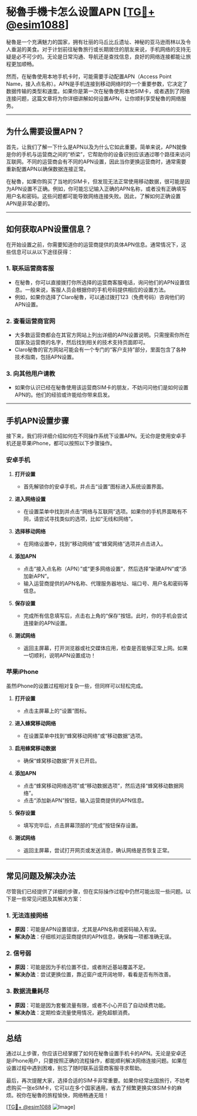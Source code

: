 # 秘魯手機卡怎么设置APN [[TG💪+ @esim1088](https://t.me/s/esim1088)]

秘魯是一个充满魅力的国家，拥有壮丽的马丘比丘遗址、神秘的亚马逊雨林以及令人垂涎的美食。对于计划前往秘魯旅行或长期居住的朋友来说，手机网络的支持无疑是必不可少的。无论是日常沟通、导航还是查找信息，良好的网络连接都能让旅程更加顺畅。

然而，在秘魯使用本地手机卡时，可能需要手动配置APN（Access Point Name，接入点名称）。APN是手机连接到移动网络时的一个重要参数，它决定了数据传输的类型和速度。如果你是第一次在秘魯使用本地SIM卡，或者遇到了网络连接问题，这篇文章将为你详细讲解如何设置APN，让你顺利享受秘魯的网络服务。

---

## 为什么需要设置APN？

首先，让我们了解一下什么是APN以及为什么它如此重要。简单来说，APN就像是你的手机与运营商之间的“桥梁”，它帮助你的设备识别应该通过哪个路径来访问互联网。不同的运营商会有不同的APN设置，因此当你更换运营商时，通常需要重新配置APN以确保数据连接正常。

在秘魯，如果你购买了当地的SIM卡，但发现无法正常使用移动数据，很可能是因为APN设置不正确。例如，你可能忘记输入正确的APN名称，或者没有正确填写用户名和密码。这些问题都可能导致网络连接失败。因此，了解如何正确设置APN是非常必要的。

---

## 如何获取APN设置信息？

在开始设置之前，你需要知道你的运营商提供的具体APN信息。通常情况下，这些信息可以从以下途径获得：

### 1. **联系运营商客服**
   - 在秘魯，你可以直接拨打你所选择的运营商客服电话，询问他们的APN设置信息。一般来说，客服人员会根据你的手机号码提供相应的设置方法。
   - 例如，如果你选择了Claro秘魯，可以通过拨打123（免费号码）咨询他们的APN设置。

### 2. **查看运营商官网**
   - 大多数运营商都会在其官方网站上列出详细的APN设置说明。只需搜索你所在国家及运营商的名字，然后找到相关的技术支持页面即可。
   - Claro秘魯的官方网站可能会有一个专门的“客户支持”部分，里面包含了各种技术指南，包括APN设置。

### 3. **向其他用户请教**
   - 如果你认识已经在秘魯使用该运营商SIM卡的朋友，不妨问问他们是如何设置APN的。他们的经验或许能给你带来启发。

---

## 手机APN设置步骤

接下来，我们将详细介绍如何在不同操作系统下设置APN。无论你是使用安卓手机还是苹果iPhone，都可以按照以下步骤操作。

### **安卓手机**

1. **打开设置**
   - 首先解锁你的安卓手机，并点击“设置”图标进入系统设置界面。

2. **进入网络设置**
   - 在设置菜单中找到并点击“网络与互联网”选项。如果你的手机界面略有不同，请尝试寻找类似的选项，比如“无线和网络”。

3. **选择移动网络**
   - 在网络设置中，找到“移动网络”或“蜂窝网络”选项并点击进入。

4. **添加APN**
   - 点击“接入点名称（APN）”或“更多网络设置”，然后选择“新建APN”或“添加新APN”。
   - 输入运营商提供的APN名称、代理服务器地址、端口号、用户名和密码等信息。

5. **保存设置**
   - 完成所有信息填写后，点击右上角的“保存”按钮。此时，你的手机会尝试连接新的APN设置。

6. **测试网络**
   - 返回主屏幕，打开浏览器或社交媒体应用，检查是否能够正常上网。如果一切顺利，说明APN设置成功！

### **苹果iPhone**

虽然iPhone的设置过程相对复杂一些，但同样可以轻松完成。

1. **打开设置**
   - 点击主屏幕上的“设置”图标。

2. **进入蜂窝移动网络**
   - 在设置菜单中找到“蜂窝移动网络”或“移动数据”选项。

3. **启用蜂窝移动数据**
   - 确保“蜂窝移动数据”开关已开启。

4. **添加APN**
   - 点击“蜂窝移动网络选项”或“移动数据选项”，然后选择“蜂窝移动数据网络”。
   - 点击“添加新APN”按钮，输入运营商提供的APN信息。

5. **保存设置**
   - 填写完毕后，点击屏幕顶部的“完成”按钮保存设置。

6. **测试网络**
   - 返回主屏幕，尝试打开网页或发送消息，确认网络是否恢复正常。

---

## 常见问题及解决办法

尽管我们已经提供了详细的步骤，但在实际操作过程中仍然可能出现一些问题。以下是一些常见问题及其解决方案：

### 1. **无法连接网络**
   - **原因**：可能是APN设置错误，尤其是APN名称或密码输入有误。
   - **解决办法**：仔细核对运营商提供的APN信息，确保每一项都准确无误。

### 2. **信号弱**
   - **原因**：可能是因为手机位置不佳，或者附近基站覆盖不足。
   - **解决办法**：尝试更换位置，靠近窗户或开阔地带，看看是否有所改善。

### 3. **数据流量耗尽**
   - **原因**：可能是因为套餐流量有限，或者不小心开启了自动续费功能。
   - **解决办法**：定期检查流量使用情况，避免超额消费。

---

## 总结

通过以上步骤，你应该已经掌握了如何在秘魯设置手机卡的APN。无论是安卓还是iPhone用户，只要按照正确的流程操作，都能顺利解决网络连接问题。如果在设置过程中遇到困难，别忘了随时联系运营商客服寻求帮助。

最后，再次提醒大家，选择合适的SIM卡非常重要。如果你经常出国旅行，不妨考虑购买一张eSIM卡，它可以在多个国家通用，省去了频繁更换实体SIM卡的麻烦。祝你在秘魯的旅程愉快，网络畅通无阻！

[[TG💪+ @esim1088](https://t.me/s/esim1088) ![Image](https://i.postimg.cc/4NQfJmqS/Snipaste-2025-05-13-00-14-12.png)]